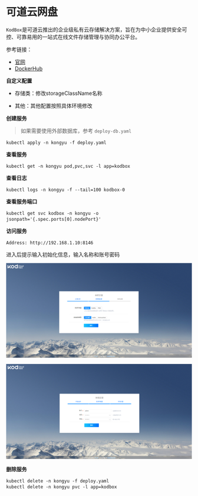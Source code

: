 # 可道云网盘

`KodBox`是可道云推出的企业级私有云存储解决方案，旨在为中小企业提供安全可控、可靠易用的一站式在线文件存储管理与协同办公平台。

参考链接：

- [官网](https://docs.kodcloud.com/setup/docker/)
- [DockerHub](https://hub.docker.com/r/kodcloud/kodbox)



**自定义配置**

- 存储类：修改storageClassName名称


- 其他：其他配置按照具体环境修改

**创建服务**

> 如果需要使用外部数据库，参考 `deploy-db.yaml`

```
kubectl apply -n kongyu -f deploy.yaml
```

**查看服务**

```
kubectl get -n kongyu pod,pvc,svc -l app=kodbox
```

**查看日志**

```
kubectl logs -n kongyu -f --tail=100 kodbox-0
```

**查看服务端口**

```
kubectl get svc kodbox -n kongyu -o jsonpath='{.spec.ports[0].nodePort}'
```

**访问服务**

```
Address: http://192.168.1.10:8146
```

进入后提示输入初始化信息，输入名称和账号密码

![image-20241108113729433](./assets/image-20241108113729433.png)

![image-20241108113749131](./assets/image-20241108113749131.png)

**删除服务**

```
kubectl delete -n kongyu -f deploy.yaml
kubectl delete -n kongyu pvc -l app=kodbox
```





